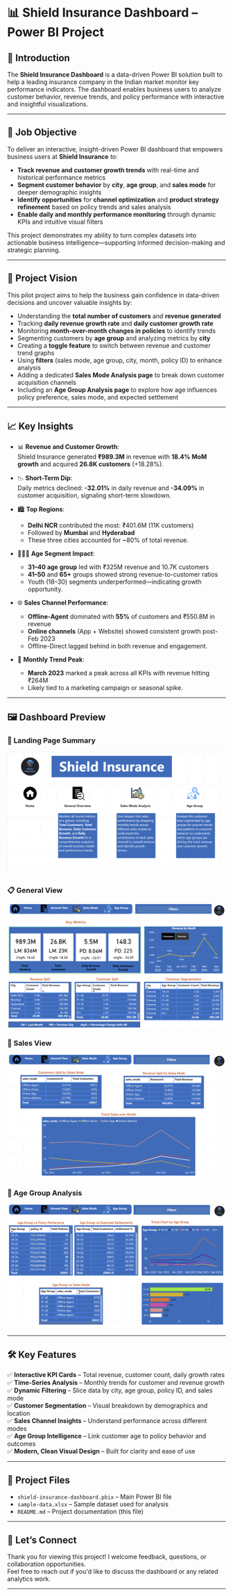 # 📊 Shield Insurance Dashboard – Power BI Project

## 🧭 Introduction

The **Shield Insurance Dashboard** is a data-driven Power BI solution built to help a leading insurance company in the Indian market monitor key performance indicators. The dashboard enables business users to analyze customer behavior, revenue trends, and policy performance with interactive and insightful visualizations.

---

## 🎯 Job Objective

To deliver an interactive, insight-driven Power BI dashboard that empowers business users at **Shield Insurance** to:

- **Track revenue and customer growth trends** with real-time and historical performance metrics  
- **Segment customer behavior** by **city**, **age group**, and **sales mode** for deeper demographic insights  
- **Identify opportunities** for **channel optimization** and **product strategy refinement** based on policy trends and sales analysis  
- **Enable daily and monthly performance monitoring** through dynamic KPIs and intuitive visual filters  

This project demonstrates my ability to turn complex datasets into actionable business intelligence—supporting informed decision-making and strategic planning.

---

## 🌟 Project Vision

This pilot project aims to help the business gain confidence in data-driven decisions and uncover valuable insights by:

- Understanding the **total number of customers** and **revenue generated**
- Tracking **daily revenue growth rate** and **daily customer growth rate**
- Monitoring **month-over-month changes in policies** to identify trends
- Segmenting customers by **age group** and analyzing metrics by **city**
- Creating a **toggle feature** to switch between revenue and customer trend graphs
- Using **filters** (sales mode, age group, city, month, policy ID) to enhance analysis
- Adding a dedicated **Sales Mode Analysis page** to break down customer acquisition channels
- Including an **Age Group Analysis page** to explore how age influences policy preference, sales mode, and expected settlement

---

## 📈 Key Insights

- 📊 **Revenue and Customer Growth**:  
  Shield Insurance generated **₹989.3M** in revenue with **18.4% MoM growth** and acquired **26.8K customers** (+18.28%).

- 📉 **Short-Term Dip**:  
  Daily metrics declined: **-32.01%** in daily revenue and **-34.09%** in customer acquisition, signaling short-term slowdown.

- 🏙️ **Top Regions**:  
  - **Delhi NCR** contributed the most: ₹401.6M (11K customers)  
  - Followed by **Mumbai** and **Hyderabad**  
  - These three cities accounted for ~80% of total revenue.

- 🧑‍🤝‍🧑 **Age Segment Impact**:  
  - **31–40 age group** led with ₹325M revenue and 10.7K customers  
  - **41–50** and **65+** groups showed strong revenue-to-customer ratios  
  - Youth (18–30) segments underperformed—indicating growth opportunity.

- 🌐 **Sales Channel Performance**:  
  - **Offline-Agent** dominated with **55%** of customers and ₹550.8M in revenue  
  - **Online channels** (App + Website) showed consistent growth post-Feb 2023  
  - Offline-Direct lagged behind in both revenue and engagement.

- 📅 **Monthly Trend Peak**:  
  - **March 2023** marked a peak across all KPIs with revenue hitting ₹264M  
  - Likely tied to a marketing campaign or seasonal spike.

---

## 🖼️ Dashboard Preview

### 🧭 Landing Page Summary  
[![Landing Page](Landing-Page.png)](Landing-Page.png)

### 📋 General View  
[![General View](General-View.png)](General-View.png)

### 🛒 Sales View  
[![Sales View](Sales-View.png)](Sales-View.png)

### 👥 Age Group Analysis  
[![Age Group](Age-Group.png)](Age-Group.png)

---

## 🛠️ Key Features

✅ **Interactive KPI Cards** – Total revenue, customer count, daily growth rates  
✅ **Time-Series Analysis** – Monthly trends for customer and revenue growth  
✅ **Dynamic Filtering** – Slice data by city, age group, policy ID, and sales mode  
✅ **Customer Segmentation** – Visual breakdown by demographics and location  
✅ **Sales Channel Insights** – Understand performance across different modes  
✅ **Age Group Intelligence** – Link customer age to policy behavior and outcomes  
✅ **Modern, Clean Visual Design** – Built for clarity and ease of use

---

## 📂 Project Files

- `shield-insurance-dashboard.pbix` – Main Power BI file  
- `sample-data.xlsx` – Sample dataset used for analysis  
- `README.md` – Project documentation (this file)

---

## 🤝 Let’s Connect

Thank you for viewing this project! I welcome feedback, questions, or collaboration opportunities.  
Feel free to reach out if you'd like to discuss the dashboard or any related analytics work.

---
